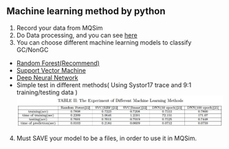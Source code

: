 ## Machine learning method by python

1. Record your data from MQSim
2. Do Data processing, and you can see [here](https://github.com/hcsh1112/Supervised_Learning_on_GC_in_MQSim/blob/master/Python_Machine_Learning/training_data_processing.ipynb)
3. You can choose different machine learning models to classify GC/NonGC
  * [Random Forest(Recommend)](https://github.com/hcsh1112/Supervised_Learning_on_GC_in_MQSim/blob/master/Python_Machine_Learning/Random_Forest_based.ipynb)
  * [Support Vector Machine](https://github.com/hcsh1112/Supervised_Learning_on_GC_in_MQSim/blob/master/Python_Machine_Learning/SVM_based.ipynb)
  * [Deep Neural Network](https://github.com/hcsh1112/Supervised_Learning_on_GC_in_MQSim/blob/master/Python_Machine_Learning/DNN_based.ipynb)
  * Simple test in different methods( Using Systor17 trace and 9:1 training/testing data )
  ![img](https://github.com/hcsh1112/Supervised_Learning_on_GC_by_MQSim/blob/master/ReadMe_img/table.jpg)
  
4. Must SAVE your model to be a files, in order to use it in MQSim.

